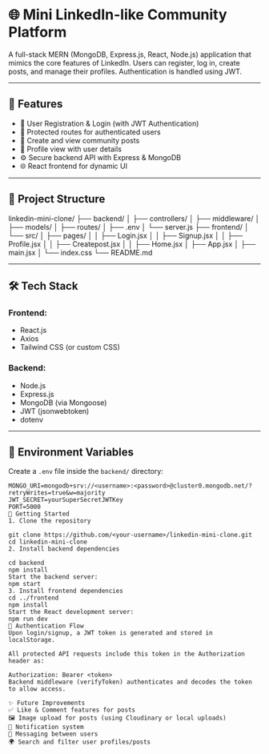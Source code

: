 # 🌐 Mini LinkedIn-like Community Platform

A full-stack MERN (MongoDB, Express.js, React, Node.js) application that mimics the core features of LinkedIn. Users can register, log in, create posts, and manage their profiles. Authentication is handled using JWT.

---

## 🚀 Features

- 👤 User Registration & Login (with JWT Authentication)
- 🔐 Protected routes for authenticated users
- 📝 Create and view community posts
- 📄 Profile view with user details
- ⚙️ Secure backend API with Express & MongoDB
- 🌐 React frontend for dynamic UI

---

## 📁 Project Structure

linkedin-mini-clone/
├── backend/
│ ├── controllers/
│ ├── middleware/
│ ├── models/
│ ├── routes/
│ ├── .env
│ └── server.js
├── frontend/
│ └── src/
│ ├── pages/
│ │ ├── Login.jsx
│ │ ├── Signup.jsx
│ │ ├── Profile.jsx
│ │ ├── Createpost.jsx
│ │ ├── Home.jsx
│ ├── App.jsx
│ ├── main.jsx
│ └── index.css
└── README.md

---

## 🛠️ Tech Stack

### Frontend:
- React.js
- Axios
- Tailwind CSS (or custom CSS)

### Backend:
- Node.js
- Express.js
- MongoDB (via Mongoose)
- JWT (jsonwebtoken)
- dotenv

---

## 🔐 Environment Variables

Create a `.env` file inside the `backend/` directory:

```env
MONGO_URI=mongodb+srv://<username>:<password>@cluster0.mongodb.net/?retryWrites=true&w=majority
JWT_SECRET=yourSuperSecretJWTKey
PORT=5000
🧪 Getting Started
1. Clone the repository

git clone https://github.com/<your-username>/linkedin-mini-clone.git
cd linkedin-mini-clone
2. Install backend dependencies

cd backend
npm install
Start the backend server:
npm start
3. Install frontend dependencies
cd ../frontend
npm install
Start the React development server:
npm run dev
🔐 Authentication Flow
Upon login/signup, a JWT token is generated and stored in localStorage.

All protected API requests include this token in the Authorization header as:

Authorization: Bearer <token>
Backend middleware (verifyToken) authenticates and decodes the token to allow access.

✨ Future Improvements
✅ Like & Comment features for posts
🖼️ Image upload for posts (using Cloudinary or local uploads)
🔔 Notification system
💬 Messaging between users
🌍 Search and filter user profiles/posts
